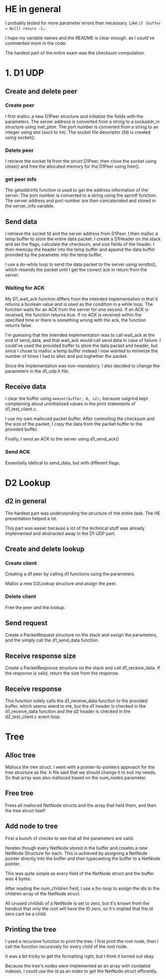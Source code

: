 # HE in general

I probably tested for more parameter errors than necessary. Like `if (buffer = Null) return -1;`.

I hope my variable names and the README is clear enough. as I could've commented more in the code.

The hardest part of the entire exam was the checksum computation.

# 1. D1 UDP

## Create and delete peer

### Create peer

I first malloc a new D1Peer structure and initialize the fields with the parameters. The server address is converted from a string to a sockaddr_in structure using inet_pton. The port number is converted from a string to an integer using atoi (ascii to int). The socket file descriptor (fd) is created using socket().

### Delete peer

I retrieve the socket fd from the struct D1Peer, then close the socket using close() and free the allocated memory for the D1Peer using free().

### get peer info

The getaddrinfo function is used to get the address information of the server. The port number is converted to a string using the sprintf function. The server address and port number are then concatenated and stored in the server_info variable.

## Send data

I retrieve the socket fd and the server address from D1Peer. I then malloc a temp buffer to store the entire data packet. I create a D1Header on the stack and set the flags, calculate the checksum, and size fields of the header. I then memcpy the header into the temp buffer and append the data buffer provided by the parameter into the temp buffer.

I use a do-while loop to send the data packet to the server using sendto(), which resends the packet until I get the correct ack in return from the server.

### Waiting for ACK 

My D1_wait_ack function differs from the intended implementation in that it returns a boolean value and is used as the condition in a while loop. The function waits for an ACK from the server for one second. If an ACK is received, the function returns true. If no ACK is received within the specified time or there is something wrong with the ack, the function returns false.

I'm guessing that the intended implementation was to call wait_ack at the end of send_data, and that wait_ack would call send data in case of failure. I could've used the provided buffer to store the data packet and header, but since I chose to malloc a temp buffer instead I now wanted to minimize the number of times I had to alloc and put toghether the packet.

Since the implementation was non-mandatory, I also decided to change the parameters in the d1_udp.h file.

## Receive data

I clear the buffer using `memset(buffer, 0, sz);` because valgrind kept complaining about uninitialized values in the print statements of d1_test_client.c.

I use my own malloced packet buffer. After controlling the checksum and the size of the packet, I copy the data from the packet buffer to the provided buffer.

Finally, I send an ACK to the server using d1_send_ack()

### Send ACK

Essentially idetical to send_data, but with different flags.

# D2 Lookup

## d2 in general

The hardest part was understanding the structure of the entire task. The HE presentation helped a lot.

This part was easier because a lot of the technical stuff was already implemented and abstracted away in the D1 UDP part.

## Create and delete lookup

### Create client

Creating a d1 peer by calling d1 functions using the parameters. 

Malloc a new D2Lookup structure and assign the peer.

### Delete client

Free the peer and the lookup.

## Send request

Create a PacketRequest structure on the stack and assign the parameters, and the simply call the d1_send_data function.

## Receive response size

Create a PacketResponse structure on the stack and call d1_receive_data. If the response is valid, return the size from the response.

## Receive response

This function solely calls the d1_receive_data function to the provided buffer, which seems wierd to me, but the d1 header is checked in the d1_receive_data function and the d2 header is checked in the d2_test_client.c event loop.

# Tree

## Alloc tree

Mallocs the tree struct. I went with a pointer-to-pointers approach for the tree structure as the .h file said that we should change it to suit my needs. So that array was also malloced based on the num_nodes parameter.

## Free tree

Frees all malloced NetNode structs and the array that held them, and then the tree struct itself.

## Add node to tree

First a bunch of checks to see that all the parameters are valid.

Iterates though every NetNode stored in the buffer and creates a new NetNode Structure for each. This is achieved by assigning a NetNode pointer directly into the buffer and then typecasting the buffer to a NetNode pointer.

This was quite simple as every field of the NetNode struct and the buffer was 4 bytes.

After reading the num_children field, I use a for-loop to assign the ids to the children array of the NetNode struct.

All unused childids of a NetNode is set to zero, but it's known from the handout that only the root will have the ID zero, so it's implied that the id zero cant be a child.

## Printing the tree

I used a recursive function to print the tree. I first print the root node, then I call the function recursively for every child of the root node.

It was a bit tricky to get the formatting right, but I think it turned out okay.

Because the tree's nodes were implemented as an array with corelated indexes, I could use the id as an index to get the NetNode struct efficently.